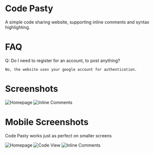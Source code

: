 Code Pasty
==========

A simple code sharing website, supporting inline comments and syntax highlighting.

FAQ
===

Q: Do I need to register for an account, to post anything?

    No, the website uses your google account for authentication.

Screenshots
===========

![Homepage](http://img41.imageshack.us/img41/3676/screenshot20121104at159.png)
![Inline Comments](http://imageshack.us/a/img641/4616/screenshot20121025at914.png)

Mobile Screenshots
==================

Code Pasty works just as perfect on smaller screens

![Homepage](http://img856.imageshack.us/img856/6813/screenshot2012110413394.png)
![Code View](http://img822.imageshack.us/img822/6813/screenshot2012110413394.png)
![Inline Comments](http://imageshack.us/photo/my-images/89/screenshot2012110413400cf.png/)